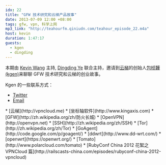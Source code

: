 ```yaml
---
idx: 22
title: "GFW 技术研究和云梯产品故事"
date: 2013-07-09 12:00 +08:00
tags: gfw, vpn, 科学上网
mp3_link: "http://teahourfm.qiniudn.com/teahour_episode_22.m4a"
host: kevin
duration: 1:47:17
guests:
  - kgen
  - dingding
---
```


本期由 [Kevin Wang](http://knwang.com) 主持, [Dingding Ye](http://yedingdng.com) 联合主持，邀请到[云梯](http://vpncloud.me)的创始人[包桢韡 (kgen)](https://twitter.com/kgen)来聊聊 GFW 技术研究和云梯的创业故事。

Kgen 的一些联系方式：

* [Twitter](https://twitter.com/kgen)
* [Email](mailto:kgen.bao@kingaxis.com)

<section class="notes" markdown="1">
* [云梯](http://vpncloud.me)
* [坐标轴软件](http://www.kingaxis.com)
* [GFW](http://zh.wikipedia.org/zh/防火长城)
* [OpenVPN](http://openvpn.net)
* [SSH](http://zh.wikipedia.org/zh/SSH‎)
* [Tor](http://zh.wikipedia.org/zh/Tor)
* [GoAgent](http://code.google.com/p/goagent/)
* [ddwrt](http://www.dd-wrt.com/)
* [openwrt](https://openwrt.org/)
* [Tomato](http://www.polarcloud.com/tomato)
* [RubyConf China 2012 花絮之 VPNCloud 篇](http://railscasts-china.com/episodes/rubyconf-china-2012-vpncloud)
</section>
